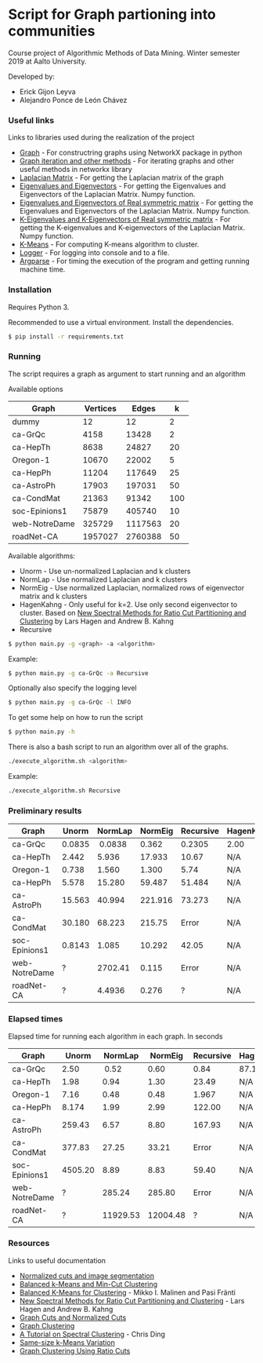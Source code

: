 # Script for Graph partioning into communities

Course project of Algorithmic Methods of Data Mining. Winter semester 2019 at Aalto University.

Developed by:
* Erick Gijon Leyva
* Alejandro Ponce de León Chávez

### Useful links

Links to libraries used during the realization of the project

* [Graph](https://networkx.github.io/documentation/networkx-2.4/reference/introduction.html#graphs) - For constructring graphs using NetworkX package in python
* [Graph iteration and other methods](https://networkx.github.io/documentation/networkx-2.4/reference/classes/graph.html#methods) - For iterating graphs and other useful methods in networkx library
* [Laplacian Matrix](https://networkx.github.io/documentation/networkx-2.4/reference/linalg.html#module-networkx.linalg.laplacianmatrix) - For getting the Laplacian matrix of the graph
* [Eigenvalues and Eigenvectors](https://docs.scipy.org/doc/numpy/reference/generated/numpy.linalg.eig.html) - For getting the Eigenvalues and Eigenvectors of the Laplacian Matrix. Numpy function.
* [Eigenvalues and Eigenvectors of Real symmetric matrix](https://docs.scipy.org/doc/numpy/reference/generated/numpy.linalg.eigh.html#numpy.linalg.eigh) - For getting the Eigenvalues and Eigenvectors of the Laplacian Matrix. Numpy function.
* [K-Eigenvalues and K-Eigenvectors of Real symmetric matrix](https://docs.scipy.org/doc/scipy/reference/generated/scipy.sparse.linalg.eigsh.html#scipy.sparse.linalg.eigsh) - For getting the K-eigenvalues and K-eigenvectors of the Laplacian Matrix. Numpy function.
* [K-Means](https://scikit-learn.org/stable/modules/generated/sklearn.cluster.KMeans.html) - For computing K-means algorithm to cluster.
* [Logger](https://docs.python.org/3/library/logging.html) - For logging into console and to a file.
* [Argparse](https://docs.python.org/3/howto/argparse.https://docs.python.org/3/library/time.htmlhttps://docs.python.org/3/howto/argparse.html) - For timing the execution of the program and getting running machine time.

### Installation

Requires Python 3.

Recommended to use a virtual environment. Install the dependencies.

```sh
$ pip install -r requirements.txt
```
### Running

The script requires a graph as argument to start running and an algorithm

Available options

| Graph | Vertices | Edges | k |
| ------ | ------ | ------ | ------ |
| dummy | 12 | 12 | 2 |
| ca-GrQc | 4158 | 13428 | 2 |
| ca-HepTh | 8638 | 24827 | 20 |
| Oregon-1 | 10670 | 22002 | 5 |
| ca-HepPh | 11204 | 117649 | 25 |
| ca-AstroPh | 17903 | 197031 | 50 |
| ca-CondMat | 21363 | 91342 | 100 |
| soc-Epinions1 | 75879 | 405740 | 10 |
| web-NotreDame | 325729 | 1117563 | 20 |
| roadNet-CA | 1957027 | 2760388 | 50 |

Available algorithms:
- Unorm - Use un-normalized Laplacian and k clusters
- NormLap - Use normalized Laplacian and k clusters
- NormEig - Use normalized Laplacian, normalized rows of eigenvector matrix and k clusters
- HagenKahng - Only useful for k=2. Use only second eigenvector to cluster. Based on [New Spectral Methods for Ratio Cut Partitioning and Clustering](https://pdfs.semanticscholar.org/3627/8bf6919c6dced7d16dc0c02d725e1ed178f8.pdf) by Lars Hagen and Andrew B. Kahng
- Recursive

```sh
$ python main.py -g <graph> -a <algorithm>
```

Example:

```sh
$ python main.py -g ca-GrQc -a Recursive
```

Optionally also specify the logging level

```sh
$ python main.py -g ca-GrQc -l INFO
```

To get some help on how to run the script

```sh
$ python main.py -h
```

There is also a bash script to run an algorithm over all of the graphs.

```sh
./execute_algorithm.sh <algorithm>
```

Example:

```sh
./execute_algorithm.sh Recursive
```

### Preliminary results

| Graph | Unorm | NormLap | NormEig | Recursive | HagenKahng |
|---------------|---------|---------|---------|-----------|-----------|
| ca-GrQc | 0.0835 | 0.0838 | 0.362 | 0.2305 | 2.00 |
| ca-HepTh | 2.442 | 5.936 | 17.933 | 10.67 | N/A |
| Oregon-1 | 0.738 | 1.560 | 1.300 | 5.74 | N/A |
| ca-HepPh | 5.578 | 15.280 | 59.487 | 51.484 | N/A |
| ca-AstroPh | 15.563 | 40.994 | 221.916 | 73.273 | N/A |
| ca-CondMat | 30.180 | 68.223 | 215.75 | Error | N/A |
| soc-Epinions1 | 0.8143 | 1.085 | 10.292 | 42.05 | N/A |
| web-NotreDame | ? | 2702.41 | 0.115 | Error | N/A |
| roadNet-CA | ? | 4.4936 | 0.276 | ? | N/A |

### Elapsed times

Elapsed time for running each algorithm in each graph. In seconds

| Graph | Unorm | NormLap | NormEig | Recursive | HagenKahng |
|---------------|---------|---------|---------|-----------|-----------|
| ca-GrQc | 2.50 | 0.52 | 0.60 | 0.84 | 87.10 |
| ca-HepTh | 1.98 | 0.94 | 1.30 | 23.49 | N/A |
| Oregon-1 | 7.16 | 0.48 | 0.48 | 1.967 | N/A |
| ca-HepPh | 8.174 | 1.99 | 2.99 | 122.00 | N/A |
| ca-AstroPh | 259.43 | 6.57 | 8.80 | 167.93 | N/A |
| ca-CondMat | 377.83 | 27.25 | 33.21 | Error | N/A |
| soc-Epinions1 | 4505.20 | 8.89 | 8.83 | 59.40 | N/A |
| web-NotreDame | ? | 285.24 | 285.80 | Error | N/A |
| roadNet-CA | ? | 11929.53 | 12004.48 | ? | N/A |


### Resources

Links to useful documentation

* [Normalized cuts and image segmentation](https://www.cis.upenn.edu/~jshi/papers/pami_ncut.pdf)
* [Balanced k-Means and Min-Cut Clustering](https://arxiv.org/abs/1411.6235)
* [Balanced K-Means for Clustering](https://link.springer.com/chapter/10.1007/978-3-662-44415-3_4) - Mikko I. Malinen and Pasi Fränti
* [New Spectral Methods for Ratio Cut Partitioning and Clustering](https://pdfs.semanticscholar.org/3627/8bf6919c6dced7d16dc0c02d725e1ed178f8.pdf) - Lars Hagen and Andrew B. Kahng
* [Graph Cuts and Normalized Cuts](http://www.dccia.ua.es/~sco/Spectral/Lesson3_Cuts.pdf)
* [Graph Clustering](http://cs-people.bu.edu/evimaria/cs565/lect19-20.pdf)
* [A Tutorial on Spectral Clustering](http://ranger.uta.edu/~chqding/Spectral/spectralA.pdf) - Chris Ding
* [Same-size k-Means Variation](https://elki-project.github.io/tutorial/same-size_k_means)
* [Graph Clustering Using Ratio Cuts](https://www.cis.upenn.edu/~cis515/cis515-15-spectral-clust-chap5.pdf)
